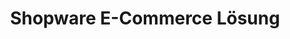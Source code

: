 ---
title: "Shopware E-Commerce Lösung"
name: Shopware
description: "Überzeuge dich von den Vorteilen von Shopware für deinen Online-Shop. Dieser Text fasst die wichtigsten Benefits, Anwendungsfälle und FAQs zusammen."

benefits:
- title: "Intuitive Nutzeroberfläche"  
  description: "Shopware punktet mit einem übersichtlichen Backend, das sich einfach und ohne Programmierkenntnisse bedienen lässt."
  icon: "mdi:monitor-dashboard"
- title: "Hohe Performance"
  description: "Dank moderner Technologien ist Shopware enorm schnell und liefert Top-Ladezeiten."
  icon: "mdi:rocket"
- title: "Für jeden Shop geeignet"
  description: "Egal ob B2C oder B2B, Mode, Elektronik oder Lebensmittel - Shopware deckt alle Branchen ab."
  icon: "mdi:storefront"
- title: "Zukunftssicher"
  description: "Als aktives Open Source Projekt ist Shopware für kommende Anforderungen wie PWA gerüstet."
  icon: "mdi:update"
- title: "Cost-Effektiv"
  description: "Die Enterprise Edition bietet einen hohen Funktionsumfang zu angemessenen Kosten."
  icon: "mdi:currency-eur"
- title: "Erweiterbar"
  description: "Über den Markplatz lassen sich problemlos Plugins und Themes integrieren."
  icon: "mdi:puzzle-plus"
ctaSection:
  actionCall: "Kontaktiere mich jetzt für ein Erstgespräch!"
  actionLabel: "Termin vereinbaren" 
whyChooseTool:
  eyebrow: "Die Vorteile von Shopware"
  heading: "Warum du dich für Shopware entscheiden solltest"
  advantages: "Shopware ist ein leistungsstarkes und zukunftsfähiges E-Commerce System, das speziell für Enterprise Shops entwickelt wurde. Es punktet mit modernem Tech-Stack, Top-Performance und Flexibilität für individuelle Anforderungen."
  
  useCases:
  - title: "Produktverkauf"
    description: "Vom kleinen Sortiment bis zum Enterprise Catalog - Shopware skaliert mit." 
    icon: "mdi:tag-multiple" 
  - title: "Internationalisierung"  
    description: "Dank Multi-Domain, Currencies und Sprachpaketen einfach global verkaufen."
    icon: "mdi:globe"
  - title: "B2B Shop"
    description: "Preisstaffelungen, Listenpreise und B2B Workflows."
    icon: "mdi:account-tie"
  - title: "Abomodelle"
    description: "Flexibles Abonnement-Management für wiederkehrende Umsätze."
    icon: "mdi:calendar-repeat"
  - title: "Personalisierung" 
    description: "Individuelle Inhalte und Angebote durch Segmentierung."
    icon: "mdi:account-circle"
  - title: "Mobile Shop"
    description: "Template für die perfekt optimierte Mobile Experience."
    icon: "mdi:cellphone"
  - title: "Multichannel"
    description: "Anbindung von Marktplätzen und lokalen Händlern als Vertriebskanäle."
    icon: "mdi:shopping"
  - title: "Headless Commerce"
    description: "Trennung von Frontend und Backend für völlig flexible Shops."
    icon: "mdi:decagram-outline"
    
faq:
  heading: "Häufige Fragen"
  questions:
  - question: "Welche Kosten kommen auf mich zu?"
    answer: "Die Enterprise Edition kostet einmalig 2.000€. Dazu kommen bei Managed Hosting 49€ pro Monat für Updates, Support etc."
  - question: "Kann ich meinen bestehenden Shop umziehen?"
    answer: "Ja, dank konfigurierbarer Migrationstools ist die Überführung von anderen Systemen unkompliziert."
  - question: "Wie hoch ist der Implementierungsaufwand?"
    answer: "Je nach Anforderungen sind einfache Shops in 2-4 Wochen startklar. Komplexe Systeme benötigen eine maßgeschneiderte Implementierung." 
  - question: "Läuft Shopware auch sicher und performant bei hohem Wachstum?"
    answer: "Definitiv. Dank zahlreicher Caching- und Scaling-Mechanismen skaliert Shopware sicher auch bei Enterprise Shops mit Millionen Produkten."
  - question: "Kann ich auch gebrauchte/personalisierte Produkte verkaufen?"
    answer: "Ja, dank flexibler Artikelmodellierung und Erweiterbarkeit sind auch Individualprodukte abbildbar."
  - question: "Wie kann ich meinen Shop individuell anpassen?"
    answer: "Vom Look & Feel über neue Features bis zu speziellen Workflows - über Plugins und Themes sind der Individualisierung kaum Grenzen gesetzt." 
  - question: "Wie kann ich mit meinem Shopware-Projekt starten?"
    answer: "Ich biete umfangreiche Beratung bei der Auswahl des passenden Systems, der Implementation und Langzeit-Betreuung an. Kontaktiere mich unverbindlich!"
  - question: "Bieten Sie auch Schulungen für Shopware an?"
    answer: "Ja, ich biete bedarfsgerechte Schulungen für Admins, Redakteure und Entwickler an, damit Sie Ihren Shop optimal nutzen können."
  - question: "Wie funktioniert der Support?"  
    answer: "Neben dem Community-Support biete ich optionalen Premium-Support mit garantierten Reaktionszeiten und professionellem Incident Management."
  - question: "Welche Individualisierungen sind möglich?"
    answer: "Viele Bereiche des Shops lassen sich frei konfigurieren - von Templates über Workflows bis zu indiviuellen Modulen."
---